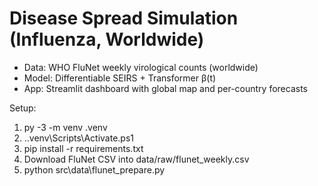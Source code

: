 # Disease Spread Simulation (Influenza, Worldwide)

- Data: WHO FluNet weekly virological counts (worldwide)
- Model: Differentiable SEIRS + Transformer β(t)
- App: Streamlit dashboard with global map and per-country forecasts

Setup:
1. py -3 -m venv .venv
2. .\.venv\Scripts\Activate.ps1
3. pip install -r requirements.txt
4. Download FluNet CSV into data/raw/flunet_weekly.csv
5. python src\data\flunet_prepare.py